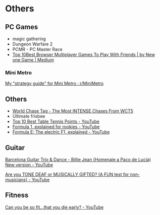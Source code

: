 # Others

## PC Games

- magic gathering
- Dungeon Warfare 2
- PCMR - PC Master Race
- [Top 10Best Browser Multiplayer Games To Play With Friends | by New one Game | Medium](https://medium.com/@gamenewone288/top-10best-browser-multiplayer-games-to-play-with-friends-4162215416c4)

### Mini Metro

[My "strategy guide" for Mini Metro : r/MiniMetro](https://www.reddit.com/r/MiniMetro/comments/ceyt26/my_strategy_guide_for_mini_metro/)

## Others

- [World Chase Tag - The Most INTENSE Chases From WCT5](https://www.youtube.com/watch?v=bo8sSGwo1UY)
- Ultimate frisbee
- [Top 10 Best Table Tennis Points - YouTube](https://www.youtube.com/watch?v=dokC3iGTmSw)
- [Formula 1, explained for rookies - YouTube](https://www.youtube.com/watch?v=SSdsncLXLYs)
- [Formula E: The electric F1, explained - YouTube](https://www.youtube.com/watch?v=8foQERR0mc0)

## Guitar

[Barcelona Guitar Trio & Dance - Billie Jean (Homenaje a Paco de Lucía) New version - YouTube](https://www.youtube.com/watch?v=olHI-y3bDaM&ab_channel=MaestrosdelaGuitarra)

[Are you TONE DEAF or MUSICALLY GIFTED? (A FUN test for non-musicians) - YouTube](https://www.youtube.com/watch?v=_jtPdpWgu0w&ab_channel=PardonmyPiano)

## Fitness

[Can you be so fit...that you die early? - YouTube](https://www.youtube.com/watch?v=-3dt7rpvz4g)
